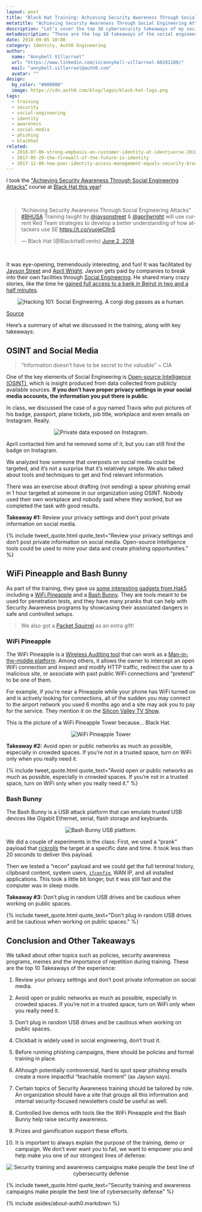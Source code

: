 ```yaml
---
layout: post
title: "Black Hat Training: Achieving Security Awareness Through Social Engineering Attacks"
metatitle: "Achieving Security Awareness Through Social Engineering Attacks"
description: "Let’s cover the top 10 cybersecurity takeaways of my social engineering training at Black Hat."
metadescription: "These are the top 10 takeaways of the social engineering course I took at Black Hat, which covered policies, security awareness programs, and much more!"
date: 2018-09-05 10:00
category: Identity, Auth0 Engineering
author:
  name: "Annybell Villarroel"
  url: "https://www.linkedin.com/in/annybell-villarroel-60281189/"
  mail: "annybell.villarroel@auth0.com"
  avatar: ""
design:
  bg_color: "#000000"
  image: https://cdn.auth0.com/blog/logos/black-hat-logo.png
tags:
  - training
  - security
  - social-engineering
  - identity
  - awareness
  - social-media
  - phishing
  - blackhat
related:
  - 2018-07-06-strong-emphasis-on-customer-identity-at-identiverse-2018
  - 2017-05-29-the-firewall-of-the-future-is-identity
  - 2017-12-08-how-poor-identity-access-management-equals-security-breaches
---
```


I took the ["Achieving Security Awareness Through Social Engineering Attacks"](https://www.blackhat.com/us-18/training/achieving-security-awareness-through-social-engineering-attacks.html) course at [Black Hat this year](https://www.blackhat.com/us-18/)!

<br />
<blockquote class="twitter-tweet" data-lang="en"><p lang="en" dir="ltr">“Achieving Security Awareness Through Social Engineering Attacks” <a href="https://twitter.com/hashtag/BHUSA?src=hash&amp;ref_src=twsrc%5Etfw">#BHUSA</a> Training taught by <a href="https://twitter.com/jaysonstreet?ref_src=twsrc%5Etfw">@jaysonstreet</a> &amp; <a href="https://twitter.com/aprilwright?ref_src=twsrc%5Etfw">@aprilwright</a> will use current Red Team strategies to develop a better understanding of how attackers use SE <a href="https://t.co/yuojeClInS">https://t.co/yuojeClInS</a></p>&mdash; Black Hat (@BlackHatEvents) <a href="https://twitter.com/BlackHatEvents/status/1002976909268045827?ref_src=twsrc%5Etfw">June 2, 2018</a></blockquote>
<script async src="https://platform.twitter.com/widgets.js" charset="utf-8"></script>
<br />

It was eye-opening, tremendously interesting, and fun! It was facilitated by [Jayson Street](https://twitter.com/jaysonstreet) and [April Wright](https://twitter.com/aprilwright). Jayson gets paid by companies to break into their own facilities through [Social Engineering](<https://en.wikipedia.org/wiki/Social_engineering_(security)>). He shared many crazy stories, like the time he [gained full access to a bank in Beirut in two and a half minutes](https://www.youtube.com/watch?v=UpX70KxGiVo&feature=youtu.be&t=434).

<p style="text-align: center;">
  <img src="https://cdn.auth0.com/blog/achieving-security-awareness-through-social-engineering-attacks/corgi-social-engineering-meme.jpg" alt="Hacking 101: Social Engineering. A corgi dog passes as a human.">
</p>

[Source](https://imgflip.com/meme/38390688/corgi-hacker?sort=latest)

Here’s a summary of what we discussed in the training, along with key takeaways:

## OSINT and Social Media

> “Information doesn’t have to be secret to the valuable” ~ CIA

One of the key elements of Social Engineering is [Open-source Intelligence (OSINT)](https://en.wikipedia.org/wiki/Open-source_intelligence), which is insight produced from data collected from publicly available sources. **If you don’t have proper privacy settings in your social media accounts, the information you put there is public**.

In class, we discussed the case of a guy named Travis who put pictures of his badge, passport, plane tickets, job title, workplace and even emails on Instagram. Really.

<p style="text-align: center;">
  <img src="https://cdn.auth0.com/blog/achieving-security-awareness-through-social-engineering-attacks/private-data-exposed-in-instragram.jpg" alt="Private data exposed on Instagram.">
</p>

April contacted him and he removed some of it, but you can still find the badge on Instagram.

We analyzed how someone that overposts on social media could be targeted, and it’s not a surprise that it’s relatively simple. We also talked about tools and techniques to get and find relevant information.

There was an exercise about drafting (not sending) a spear phishing email in 1 hour targeted at someone in our organization using OSINT. Nobody used their own workplace and nobody said where they worked, but we completed the task with good results.

**Takeaway #1:** Review your privacy settings and don’t post private information on social media.

{% include tweet_quote.html quote_text="Review your privacy settings and don’t post private information on social media. Open-source Intelligence tools could be used to mine your data and create phishing opportunities." %}

## WiFi Pineapple and Bash Bunny

As part of the training, they gave us [some interesting gadgets from Hak5](https://www.hak5.org/) including a [WiFi Pineapple](https://www.wifipineapple.com/) and a [Bash Bunny](https://wiki.bashbunny.com/#!index.md). They are tools meant to be used for penetration tests, and they have many pranks that can help with Security Awareness programs by showcasing their associated dangers in safe and controlled setups.

> We also got a [Packet Squirrel](https://www.hak5.org/gear/packet-squirrel) as an extra gift!

### WiFi Pineapple

The WiFi Pineapple is a [Wireless Auditing tool](https://www.tutorialspoint.com/wireless_security/wireless_security_tools.htm) that can work as a [Man-in-the-middle platform](https://en.wikipedia.org/wiki/Man-in-the-middle_attack). Among others, it allows the owner to intercept an open WiFi connection and inspect and modify HTTP traffic, redirect the user to a malicious site, or associate with past public WiFi connections and “pretend” to be one of them.

For example, if you’re near a Pineapple while your phone has WiFi turned on and is actively looking for connections, all of the sudden you may connect to the airport network you used 6 months ago and a site may ask you to pay for the service. They mention it on the [Silicon Valley TV Show](https://www.youtube.com/watch?v=9FckHMPBs_Q).

This is the picture of a WiFi Pineapple Tower because… Black Hat.

<p style="text-align: center;">
  <img src="https://cdn.auth0.com/blog/achieving-security-awareness-through-social-engineering-attacks/wifi-pineapple-tower.jpg" alt="WiFi Pineapple Tower">
</p>

**Takeaway #2:** Avoid open or public networks as much as possible, especially in crowded spaces. If you’re not in a trusted space, turn on WiFi only when you really need it.

{% include tweet_quote.html quote_text="Avoid open or public networks as much as possible, especially in crowded spaces. If you’re not in a trusted space, turn on WiFi only when you really need it." %}

### Bash Bunny

The Bash Bunny is a USB attack platform that can emulate trusted USB devices like Gigabit Ethernet, serial, flash storage and keyboards.

<p style="text-align: center;">
  <img src="https://cdn.auth0.com/blog/achieving-security-awareness-through-social-engineering-attacks/bash-bunny.png" alt="Bash Bunny USB platform.">
</p>

We did a couple of experiments in the class: First, we used a “prank” payload that [rickrolls](https://en.wikipedia.org/wiki/Rickrolling) the target at a specific date and time. It took less than 20 seconds to deliver this payload.

Then we tested a “recon” payload and we could get the full terminal history, clipboard content, system users, [`ifconfig`](https://en.wikipedia.org/wiki/Ifconfig), WAN IP, and all installed applications. This took a little bit longer, but it was still fast and the computer was in sleep mode.

**Takeaway #3:** Don’t plug in random USB drives and be cautious when working on public spaces.

{% include tweet_quote.html quote_text="Don’t plug in random USB drives and be cautious when working on public spaces." %}

## Conclusion and Other Takeaways

We talked about other topics such as policies, security awareness programs, memes and the importance of repetition during training. These are the top 10 Takeaways of the experience:

1.  Review your privacy settings and don’t post private information on social media.

2.  Avoid open or public networks as much as possible, especially in crowded spaces. If you’re not in a trusted space, turn on WiFi only when you really need it.

3.  Don’t plug in random USB drives and be cautious when working on public spaces.

4.  Clickbait is widely used in social engineering, don’t trust it.

5.  Before running phishing campaigns, there should be policies and formal training in place.

6.  Although potentially controversial, hard to spot spear phishing emails create a more impactful “teachable moment” (as Jayson says).

7.  Certain topics of Security Awareness training should be tailored by role. An organization should have a site that groups all this information and internal security-focused newsletters could be useful as well.

8.  Controlled live demos with tools like the WiFi Pineapple and the Bash Bunny help raise security awareness.

9.  Prizes and gamification support these efforts.

10. It is important to always explain the purpose of the training, demo or campaign. We don’t ever want you to fail, we want to empower you and help make you one of our strongest lines of defense:

<p style="text-align: center;">
  <img src="https://cdn.auth0.com/blog/achieving-security-awareness-through-social-engineering-attacks/teammate-empowerment.jpg" alt="Security training and awareness campaigns make people the best line of cybersecurity defense">
</p>

{% include tweet_quote.html quote_text="Security training and awareness campaigns make people the best line of cybersecurity defense" %}

{% include asides/about-auth0.markdown %}
